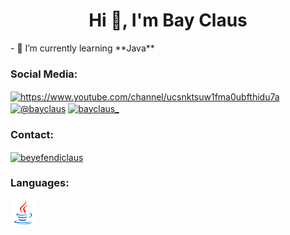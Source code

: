 <h1 align="center">Hi 👋, I'm Bay Claus</h1>
- 🌱 I’m currently learning **Java**

<h3 align="left">Social Media:</h3>
<p align="left">
<a href="https://www.youtube.com/channel/UCSnkTSuw1fMa0uBfTHiDU7A" target="blank"><img align="center" src="https://raw.githubusercontent.com/rahuldkjain/github-profile-readme-generator/master/src/images/icons/Social/youtube.svg" alt="https://www.youtube.com/channel/ucsnktsuw1fma0ubfthidu7a" height="30" width="40" /></a> <a href="https://codepen.io/@bayclaus" target="blank"><img align="center" src="https://raw.githubusercontent.com/rahuldkjain/github-profile-readme-generator/master/src/images/icons/Social/codepen.svg" alt="@bayclaus" height="30" width="40" /></a> <a href="https://twitter.com/bayclaus_" target="blank"><img align="center" src="https://raw.githubusercontent.com/rahuldkjain/github-profile-readme-generator/master/src/images/icons/Social/twitter.svg" alt="bayclaus_" height="30" width="40" /></a>
</p>

<h3 align="left">Contact:</h3>
<p>
<a href="https://instagram.com/beyefendiclaus" target="blank"><img align="center" src="https://raw.githubusercontent.com/rahuldkjain/github-profile-readme-generator/master/src/images/icons/Social/instagram.svg" alt="beyefendiclaus" height="30" width="40" /></a>
</p>
<h3 align="left">Languages:</h3>
<p>
<a href="https://www.java.com" target="_blank" rel="noreferrer"> <img src="https://raw.githubusercontent.com/devicons/devicon/master/icons/java/java-original.svg" alt="java" width="40" height="40"/></a>
</p>
